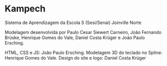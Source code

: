 # Kampech

Sistema de Aprendizagem da Escola S (Sesi/Senai) Joinville Norte

Modelagem desenvolvida por Paulo Cesar Siewert Carneiro, João Fernando Brüske,
Henrique Gomes do Vale, Daniel Costa Krüger e João Paulo Ersching.

HTML, CSS e JS: João Paulo Ersching.
Modelagem 3D do teclado no Spline: Henrique Gomes do Vale.
Design do site e logo: Daniel Costa Krüger
